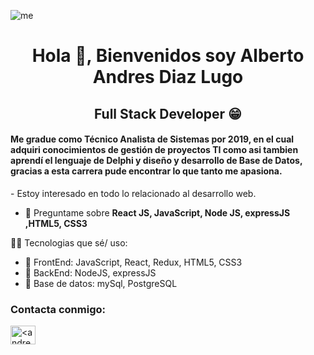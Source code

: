 ![me](https://res.cloudinary.com/da76mkk4h/image/upload/v1660691383/Captura_honwjx.png)
<h1 align="center">Hola 👋, Bienvenidos soy Alberto Andres Diaz Lugo</h1>

<h2 align="center">Full Stack Developer 😁</h2>
<h4 >Me gradue como Técnico Analista de Sistemas por 2019, en el cual adquiri conocimientos de gestión de proyectos TI como asi tambien aprendí el lenguaje de Delphi y diseño y desarrollo de Base de Datos, gracias a esta carrera pude encontrar lo que tanto me apasiona.</h4>
- Estoy interesado en todo lo relacionado al desarrollo web.


- 💬 Preguntame sobre **React JS, JavaScript, Node JS, expressJS ,HTML5, CSS3**

🧑‍🎓 Tecnologias que sé/ uso:
- 🧠 FrontEnd: JavaScript, React, Redux, HTML5, CSS3
- 🧠 BackEnd: NodeJS, expressJS
- 🧠 Base de datos: mySql, PostgreSQL
<h3 align="left">Contacta conmigo:</h3>
<p align="left">
<a href="https://www.linkedin.com/in/alberto-diaz-lugo-91b0a0239/" target="blank"><img align="center" src="https://raw.githubusercontent.com/rahuldkjain/github-profile-readme-generator/master/src/images/icons/Social/linked-in-alt.svg" alt="<andres-Alberto-full-stack" height="30" width="40" /></a>
</p>


<!--
**andresDiazLugo/andresdiazlugo** is a ✨ _special_ ✨ repository because its `README.md` (this file) appears on your GitHub profile.

Here are some ideas to get you started:
## you can find me
- [linkedin](https://www.linkedin.com/in/alberto-diaz-lugo-91b0a0239/)
- [mail](andresd.ad5@gmail.com)

- 🔭 I’m currently working on ...
- 🌱 I’m currently learning ...
- 👯 I’m looking to collaborate on ...
- 🤔 I’m looking for help with ...
- 💬 Ask me about ...
- 📫 How to reach me: ...
- 😄 Pronouns: ...
- ⚡ Fun fact: ...
-->
